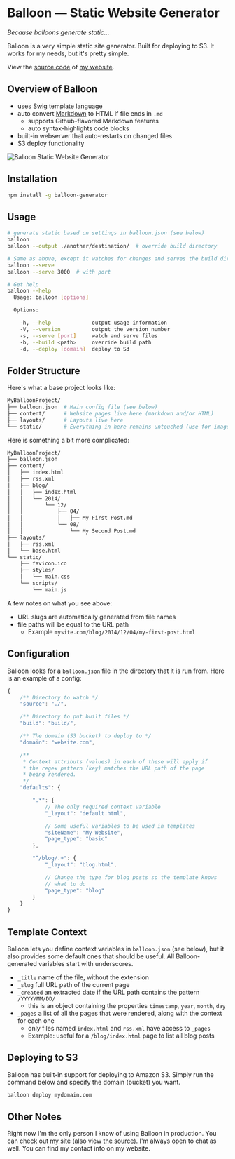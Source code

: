 Balloon — Static Website Generator
==================================

*Because balloons generate static...*

Balloon is a very simple static site generator. Built for deploying to S3. It works for my needs,
but it's pretty simple.

View the [source code](https://github.com/gschier/schier.co) of [my website](http://schier.co).


Overview of Balloon
-------------------

- uses [Swig](http://paularmstrong.github.io/swig/) template language
- auto convert [Markdown](http://www.wikiwand.com/en/Markdown) to HTML if file ends in `.md`
    - supports Github-flavored Markdown features
    - auto syntax-highlights code blocks
- built-in webserver that auto-restarts on changed files
- S3 deploy functionality

![Balloon Static Website Generator](http://schier.co/images/balloon.png)


Installation
------------

```bash
npm install -g balloon-generator
```


Usage
-----

```bash
# generate static based on settings in balloon.json (see below)
balloon
balloon --output ./another/destination/  # override build directory

# Same as above, except it watches for changes and serves the build directory
balloon --serve
balloon --serve 3000  # with port

# Get help
balloon --help
  Usage: balloon [options]

  Options:

    -h, --help             output usage information
    -V, --version          output the version number
    -s, --serve [port]     watch and serve files
    -b, --build <path>     override build path
    -d, --deploy [domain]  deploy to S3
```


Folder Structure
----------------

Here's what a base project looks like:

```bash
MyBalloonProject/
├── balloon.json  # Main config file (see below)
├── content/      # Website pages live here (markdown and/or HTML)
├── layouts/      # Layouts live here
└── static/       # Everything in here remains untouched (use for images, css, etc)
```

Here is something a bit more complicated:

```bash
MyBalloonProject/
├── balloon.json
├── content/
│   ├── index.html
│   ├── rss.xml
│   ├── blog/
│   │   ├── index.html
│   │   └── 2014/
│   │       └── 12/
│   │           ├── 04/
│   │           │   ├── My First Post.md
│   │           └── 08/
│   │               └── My Second Post.md
├── layouts/
│   ├── rss.xml
│   └── base.html
└── static/
    ├── favicon.ico
    ├── styles/
    │   └── main.css
    └── scripts/
        └── main.js
```

A few notes on what you see above:

- URL slugs are automatically generated from file names
- file paths will be equal to the URL path
    - Example `mysite.com/blog/2014/12/04/my-first-post.html`


Configuration
-------------

Balloon looks for a `balloon.json` file in the directory that it is run from. Here is an example
of a config:

```javascript
{
    /** Directory to watch */
    "source": "./",

    /** Directory to put built files */
    "build": "build/",

    /** The domain (S3 bucket) to deploy to */
    "domain": "website.com",

    /**
     * Context attributs (values) in each of these will apply if
     * the regex pattern (key) matches the URL path of the page
     * being rendered.
     */
    "defaults": {

        ".*": {
            // The only required context variable
            "_layout": "default.html",

            // Some useful variables to be used in templates
            "siteName": "My Website",
            "page_type": "basic"
        },

        "^/blog/.+": {
            "_layout": "blog.html",

            // Change the type for blog posts so the template knows
            // what to do
            "page_type": "blog"
        }
    }
}
```


Template Context
----------------

Balloon lets you define context variables in `balloon.json` (see below), but it also provides some
default ones that should be useful. All Balloon-generated variables start with underscores.

- `_title` name of the file, without the extension
- `_slug` full URL path of the current page
- `_created` an extracted date if the URL path contains the pattern `/YYYY/MM/DD/`
    - this is an object containing the properties `timestamp`, `year`, `month`, `day`
- `_pages` a list of all the pages that were rendered, along with the context for each one
    - only files named `index.html` and `rss.xml` have access to `_pages`
    - Example: useful for a `/blog/index.html` page to list all blog posts


Deploying to S3
---------------

Balloon has built-in support for deploying to Amazon S3. Simply run the command below and specify
the domain (bucket) you want.

```bash
balloon deploy mydomain.com
```


Other Notes
-----------

Right now I'm the only person I know of using Balloon in production. You can check out
[my site](http://schier.co) (also view [the source](https://github.com/gschier/schier.co)). I'm
always open to chat as well. You can find my contact info on my website.
